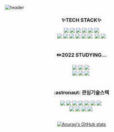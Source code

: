 ![header](https://capsule-render.vercel.app/api?type=waving&color=gradient&height=300&section=header&text=Hi~%20There%20I`m%20Dong%20Ok%20&fontSize=45)
<div align=center>
  <div align=center> <h3>✨TECH STACK✨</h3> </div>
<img src="https://img.shields.io/badge/Java-007396?style=flat&logo=Java&logoColor=white"/></a>&nbsp<img src="https://img.shields.io/badge/JavaScript-F7DF1E?style=flat&logo=JavaScript&logoColor=white"/></a>&nbsp<img src="https://img.shields.io/badge/PostgreSQL-4169E1?style=flat&logo=PostgreSQL&logoColor=white"/></a>&nbsp<img src="https://img.shields.io/badge/SpringBoot-6DB33F?style=flat&logo=SpringBoot&logoColor=black"/></a>&nbsp<img src="https://img.shields.io/badge/Spring-6DB33F?style=flat&logo=Spring&logoColor=black"/></a>&nbsp<img src="https://img.shields.io/badge/MicrosoftAzure-0078D4?style=flat&logo=MicrosoftAzure&logoColor=white"/><br></a>&nbsp<img src="https://img.shields.io/badge/Oracle-F80000?style=flat&logo=Oracle&logoColor=black"/></a>&nbsp<img src="https://img.shields.io/badge/jQuery-0769AD?style=flat&logo=jQuery&logoColor=white"/></a>&nbsp<img src="https://img.shields.io/badge/Linux-FCC624?style=flat&logo=Linux&logoColor=black"/></a>&nbsp<img src="https://img.shields.io/badge/ApacheTomcat-F8DC75?style=flat&logo=ApacheTomcat&logoColor=black"/></a>&nbsp<img src="https://img.shields.io/badge/Bootstrap-7952B3?style=flat&logo=Bootstrap&logoColor=black"/></a>&nbsp<img src="https://img.shields.io/badge/HTML5-E34F26?style=flat&logo=HTML5&logoColor=black"/></a>&nbsp
<img src="https://img.shields.io/badge/Git-181717?style=flat&logo=GitHub&logoColor=white"/></a>&nbsp<img src="https://img.shields.io/badge/svn-FFB13B?style=flat&logo=&logoColor=white"/></a>&nbsp<br><br>

<div align=center> <h3>✏️2022 STUDYING...</h3> </div>
<img src="https://img.shields.io/badge/MSA-6DB33F?style=flat&logo=iCloud&logoColor=white"/></a>&nbsp<img src="https://img.shields.io/badge/Docker-2496ED?style=flat&logo=Docker&logoColor=white"/></a>&nbsp<img src="https://img.shields.io/badge/Algorithm-F5455C?style=flat&logo=Java&logoColor=black"/></a>&nbsp<br><img src="https://img.shields.io/badge/JPA-FF6C2C?style=flat&logo=&logoColor=white"/></a>&nbsp<img src="https://img.shields.io/badge/TESTCODE-AA00FF?style=flat&logo=&logoColor=white"/></a>&nbsp<img src="https://img.shields.io/badge/EffectiveJava-007396?style=flat&logo=Java&logoColor=white"/></a>&nbsp<br><br>

<div align=center> <h3>:astronaut: 관심기술스택</h3> </div>
<img src="https://img.shields.io/badge/SpringCloud-6DB33F?style=flat&logo=iCloud&logoColor=white"/></a>&nbsp<img src="https://img.shields.io/badge/Jenkins-D24939?style=flat&logo=Jenkins&logoColor=black"/></a>&nbsp<img src="https://img.shields.io/badge/Docker-2496ED?style=flat&logo=Docker&logoColor=black"/></a>&nbsp<img src="https://img.shields.io/badge/k8s-326CE5?style=flat&logo=kubernetes&logoColor=white"/></a>&nbsp<img src="https://img.shields.io/badge/IntelliJ-000000?style=flat&logo=IntelliJ IDEA&logoColor=white"/></a>&nbsp<img src="https://img.shields.io/badge/NetflisOSS-E50914?style=flat&logo=Netflix&logoColor=white"/></a>&nbsp<img src="https://img.shields.io/badge/kafka-231F20?style=flat&logo=Apache Kafka&logoColor=white"/></a>&nbsp<br><img src="https://img.shields.io/badge/ServiceMesh-6DB33F?style=flat&logo=Spring Boot&logoColor=white"/></a>&nbsp<img src="https://img.shields.io/badge/Eureka-6DB33F?style=flat&logo=Spring Boot&logoColor=white"/></a>&nbsp<img src="https://img.shields.io/badge/Hystrix-6DB33F?style=flat&logo=Spring Boot&logoColor=white"/></a>&nbsp<img src="https://img.shields.io/badge/ApiGateWay-6DB33F?style=flat&logo=Spring Boot&logoColor=white"/></a>&nbsp<br><br>

[![Anurag's GitHub stats](https://github-readme-stats.vercel.app/api?username=ldk-hub&hide=contribs&count_private=true&show_icons=true&show_icons=true&theme=dracula)](https://github.com/anuraghazra/github-readme-stats)

</div>
